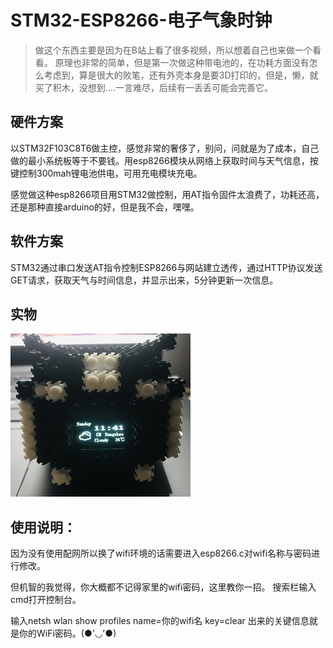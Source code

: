 # STM32-ESP8266-电子气象时钟  #
> 做这个东西主要是因为在B站上看了很多视频，所以想着自己也来做一个看看。
> 原理也非常的简单，但是第一次做这种带电池的，在功耗方面没有怎么考虑到，算是很大的败笔，还有外壳本身是要3D打印的，但是，懒，就买了积木，没想到....一言难尽，后续有一丢丢可能会完善它。
  

## 硬件方案 ##
以STM32F103C8T6做主控，感觉非常的奢侈了，别问，问就是为了成本，自己做的最小系统板等于不要钱。用esp8266模块从网络上获取时间与天气信息，按键控制300mah锂电池供电，可用充电模块充电。

感觉做这种esp8266项目用STM32做控制，用AT指令固件太浪费了，功耗还高，还是那种直接arduino的好，但是我不会，嘿嘿。


## 软件方案 ##
STM32通过串口发送AT指令控制ESP8266与网站建立透传，通过HTTP协议发送GET请求，获取天气与时间信息，并显示出来，5分钟更新一次信息。



## 实物 ##

![avatar](https://github.com/junwei-lin/STM32_ESP8266_WEATHER/blob/master/F103C8T6_ESP8266_Weather/WEATHER.JPG)

## 使用说明： ##
因为没有使用配网所以换了wifi环境的话需要进入esp8266.c对wifi名称与密码进行修改。

但机智的我觉得，你大概都不记得家里的wifi密码，这里教你一招。
搜索栏输入cmd打开控制台。

输入netsh wlan show profiles name=你的wifi名 key=clear
出来的关键信息就是你的WiFi密码。(●'◡'●)